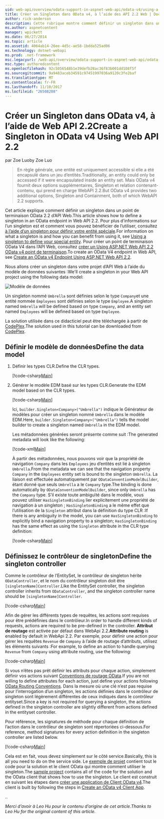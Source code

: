 ```yaml
---
uid: web-api/overview/odata-support-in-aspnet-web-api/odata-v4/using-a-singleton-in-an-odata-endpoint-in-web-api-22
title: Créer un Singleton dans OData v4, à l’aide des API 2.2 Web | Documents Microsoft
author: rick-anderson
description: Cette rubrique montre comment définir un singleton dans un point de terminaison OData 2.2 d’API Web.
ms.author: aspnetcontent
manager: wpickett
ms.date: 06/27/2014
ms.topic: article
ms.assetid: 4064ab14-26ee-4d5c-ae58-1bdda525ad06
ms.technology: dotnet-webapi
ms.prod: .net-framework
msc.legacyurl: /web-api/overview/odata-support-in-aspnet-web-api/odata-v4/using-a-singleton-in-an-odata-endpoint-in-web-api-22
msc.type: authoredcontent
ms.openlocfilehash: 92c5056548b1e39defb28ac36f83b001dd108f5f
ms.sourcegitcommit: 9a9483aceb34591c97451997036a9120c3fe2baf
ms.translationtype: MT
ms.contentlocale: fr-FR
ms.lasthandoff: 11/10/2017
ms.locfileid: "26508208"
---
```

<a name="create-a-singleton-in-odata-v4-using-web-api-22"></a><span data-ttu-id="e7b30-103">Créer un Singleton dans OData v4, à l’aide de Web API 2.2</span><span class="sxs-lookup"><span data-stu-id="e7b30-103">Create a Singleton in OData v4 Using Web API 2.2</span></span>
====================
<span data-ttu-id="e7b30-104">par Zoe Luo</span><span class="sxs-lookup"><span data-stu-id="e7b30-104">by Zoe Luo</span></span>

> <span data-ttu-id="e7b30-105">En règle générale, une entité est uniquement accessible si elle a été encapsulé dans un jeu d’entités.</span><span class="sxs-lookup"><span data-stu-id="e7b30-105">Traditionally, an entity could only be accessed if it were encapsulated inside an entity set.</span></span> <span data-ttu-id="e7b30-106">Mais OData v4 fournit deux options supplémentaires, Singleton et relation contenant-contenu, qui prend en charge WebAPI 2.2.</span><span class="sxs-lookup"><span data-stu-id="e7b30-106">But OData v4 provides two additional options, Singleton and Containment, both of which WebAPI 2.2 supports.</span></span>


<span data-ttu-id="e7b30-107">Cet article explique comment définir un singleton dans un point de terminaison OData 2.2 d’API Web.</span><span class="sxs-lookup"><span data-stu-id="e7b30-107">This article shows how to define a singleton in an OData endpoint in Web API 2.2.</span></span> <span data-ttu-id="e7b30-108">Pour plus d’informations sur l’un singleton est et comment vous pouvez bénéficier de l’utiliser, consultez [à l’aide d’un singleton pour définir votre entité spéciale](https://blogs.msdn.com/b/odatateam/archive/2014/03/05/use-singleton-to-define-your-special-entity.aspx).</span><span class="sxs-lookup"><span data-stu-id="e7b30-108">For information on what a singleton is and how you can benefit from using it, see [Using a singleton to define your special entity](https://blogs.msdn.com/b/odatateam/archive/2014/03/05/use-singleton-to-define-your-special-entity.aspx).</span></span> <span data-ttu-id="e7b30-109">Pour créer un point de terminaison OData V4 dans l’API Web, consultez [créer un Using ASP.NET Web API 2.2 OData v4 point de terminaison](create-an-odata-v4-endpoint.md).</span><span class="sxs-lookup"><span data-stu-id="e7b30-109">To create an OData V4 endpoint in Web API, see [Create an OData v4 Endpoint Using ASP.NET Web API 2.2](create-an-odata-v4-endpoint.md).</span></span> 

<span data-ttu-id="e7b30-110">Nous allons créer un singleton dans votre projet d’API Web à l’aide du modèle de données suivantes :</span><span class="sxs-lookup"><span data-stu-id="e7b30-110">We'll create a singleton in your Web API project using the following data model:</span></span>

![Modèle de données](using-a-singleton-in-an-odata-endpoint-in-web-api-22/_static/image1.png)

<span data-ttu-id="e7b30-112">Un singleton nommé `Umbrella` sont définies selon le type `Company`et une entité nommée `Employees` sont définies selon le type `Employee`.</span><span class="sxs-lookup"><span data-stu-id="e7b30-112">A singleton named `Umbrella` will be defined based on type `Company`, and an entity set named `Employees` will be defined based on type `Employee`.</span></span>

<span data-ttu-id="e7b30-113">La solution utilisée dans ce didacticiel peut être téléchargée à partir de [CodePlex](http://aspnet.codeplex.com/sourcecontrol/latest#Samples/WebApi/OData/v4/ODataSingletonSample/).</span><span class="sxs-lookup"><span data-stu-id="e7b30-113">The solution used in this tutorial can be downloaded from [CodePlex](http://aspnet.codeplex.com/sourcecontrol/latest#Samples/WebApi/OData/v4/ODataSingletonSample/).</span></span>

## <a name="define-the-data-model"></a><span data-ttu-id="e7b30-114">Définir le modèle de données</span><span class="sxs-lookup"><span data-stu-id="e7b30-114">Define the data model</span></span>

1. <span data-ttu-id="e7b30-115">Définir les types CLR.</span><span class="sxs-lookup"><span data-stu-id="e7b30-115">Define the CLR types.</span></span>

    [!code-csharp[Main](using-a-singleton-in-an-odata-endpoint-in-web-api-22/samples/sample1.cs)]
2. <span data-ttu-id="e7b30-116">Générer le modèle EDM basé sur les types CLR.</span><span class="sxs-lookup"><span data-stu-id="e7b30-116">Generate the EDM model based on the CLR types.</span></span>

    [!code-csharp[Main](using-a-singleton-in-an-odata-endpoint-in-web-api-22/samples/sample2.cs)]

    <span data-ttu-id="e7b30-117">Ici, `builder.Singleton<Company>("Umbrella")` indique le Générateur de modèles pour créer un singleton nommé `Umbrella` dans le modèle EDM.</span><span class="sxs-lookup"><span data-stu-id="e7b30-117">Here, `builder.Singleton<Company>("Umbrella")` tells the model builder to create a singleton named `Umbrella` in the EDM model.</span></span>

    <span data-ttu-id="e7b30-118">Les métadonnées générées seront présente comme suit :</span><span class="sxs-lookup"><span data-stu-id="e7b30-118">The generated metadata will look like the following:</span></span>

    [!code-xml[Main](using-a-singleton-in-an-odata-endpoint-in-web-api-22/samples/sample3.xml)]

    <span data-ttu-id="e7b30-119">À partir des métadonnées, nous pouvons voir que la propriété de navigation `Company` dans les `Employees` jeu d’entités est lié à singleton `Umbrella`.</span><span class="sxs-lookup"><span data-stu-id="e7b30-119">From the metadata we can see that the navigation property `Company` in the `Employees` entity set is bound to the singleton `Umbrella`.</span></span> <span data-ttu-id="e7b30-120">La liaison est effectuée automatiquement par `ODataConventionModelBuilder`, étant donné que seuls `Umbrella` a le `Company` type.</span><span class="sxs-lookup"><span data-stu-id="e7b30-120">The binding is done automatically by `ODataConventionModelBuilder`, since only `Umbrella` has the `Company` type.</span></span> <span data-ttu-id="e7b30-121">S’il existe toute ambiguïté dans le modèle, vous pouvez utiliser `HasSingletonBinding` lier explicitement une propriété de navigation à un singleton ; `HasSingletonBinding` a le même effet que l’utilisation de la `Singleton` attribut dans la définition du type CLR :</span><span class="sxs-lookup"><span data-stu-id="e7b30-121">If there is any ambiguity in the model, you can use `HasSingletonBinding` to explicitly bind a navigation property to a singleton; `HasSingletonBinding` has the same effect as using the `Singleton` attribute in the CLR type definition:</span></span>

    [!code-csharp[Main](using-a-singleton-in-an-odata-endpoint-in-web-api-22/samples/sample4.cs)]

## <a name="define-the-singleton-controller"></a><span data-ttu-id="e7b30-122">Définissez le contrôleur de singleton</span><span class="sxs-lookup"><span data-stu-id="e7b30-122">Define the singleton controller</span></span>

<span data-ttu-id="e7b30-123">Comme le contrôleur de l’EntitySet, le contrôleur de singleton hérite `ODataController`, et le nom du contrôleur singleton doit être `[singletonName]Controller`.</span><span class="sxs-lookup"><span data-stu-id="e7b30-123">Like the EntitySet controller, the singleton controller inherits from `ODataController`, and the singleton controller name should be `[singletonName]Controller`.</span></span>

[!code-csharp[Main](using-a-singleton-in-an-odata-endpoint-in-web-api-22/samples/sample5.cs)]

<span data-ttu-id="e7b30-124">Afin de gérer les différents types de requêtes, les actions sont requises pour être prédéfinies dans le contrôleur.</span><span class="sxs-lookup"><span data-stu-id="e7b30-124">In order to handle different kinds of requests, actions are required to be pre-defined in the controller.</span></span> <span data-ttu-id="e7b30-125">**Attribut de routage** est activée par défaut dans WebApi 2.2.</span><span class="sxs-lookup"><span data-stu-id="e7b30-125">**Attribute routing** is enabled by default in WebApi 2.2.</span></span> <span data-ttu-id="e7b30-126">Par exemple, pour définir une action pour gérer les requêtes `Revenue` de `Company` à l’aide de routage d’attributs, utilisez les éléments suivants :</span><span class="sxs-lookup"><span data-stu-id="e7b30-126">For example, to define an action to handle querying `Revenue` from `Company` using attribute routing, use the following:</span></span>

[!code-csharp[Main](using-a-singleton-in-an-odata-endpoint-in-web-api-22/samples/sample6.cs)]

<span data-ttu-id="e7b30-127">Si vous n’êtes pas prêt définir les attributs pour chaque action, simplement définir vos actions suivant [Conventions de routage OData](../odata-routing-conventions.md).</span><span class="sxs-lookup"><span data-stu-id="e7b30-127">If you are not willing to define attributes for each action, just define your actions following [OData Routing Conventions](../odata-routing-conventions.md).</span></span> <span data-ttu-id="e7b30-128">Dans la mesure où une clé n’est pas requise pour l’interrogation d’un singleton, les actions définies dans le contrôleur de singleton sont légèrement différentes de ceux indiqués dans le contrôleur entityset.</span><span class="sxs-lookup"><span data-stu-id="e7b30-128">Since a key is not required for querying a singleton, the actions defined in the singleton controller are slightly different from actions defined in the entityset controller.</span></span>

<span data-ttu-id="e7b30-129">Pour référence, les signatures de méthode pour chaque définition de l’action dans le contrôleur de singleton sont répertoriées ci-dessous.</span><span class="sxs-lookup"><span data-stu-id="e7b30-129">For reference, method signatures for every action definition in the singleton controller are listed below.</span></span>

[!code-csharp[Main](using-a-singleton-in-an-odata-endpoint-in-web-api-22/samples/sample7.cs)]

<span data-ttu-id="e7b30-130">Cela est en fait, vous devez simplement sur le côté service.</span><span class="sxs-lookup"><span data-stu-id="e7b30-130">Basically, this is all you need to do on the service side.</span></span> <span data-ttu-id="e7b30-131">Le [exemple de projet](http://aspnet.codeplex.com/sourcecontrol/latest#Samples/WebApi/OData/v4/ODataSingletonSample/) contient tout le code pour la solution et le client OData qui montre comment utiliser le singleton.</span><span class="sxs-lookup"><span data-stu-id="e7b30-131">The [sample project](http://aspnet.codeplex.com/sourcecontrol/latest#Samples/WebApi/OData/v4/ODataSingletonSample/) contains all of the code for the solution and the OData client that shows how to use the singleton.</span></span> <span data-ttu-id="e7b30-132">Le client est construit en suivant les étapes dans [créer une application de Client OData v4](create-an-odata-v4-client-app.md).</span><span class="sxs-lookup"><span data-stu-id="e7b30-132">The client is built by following the steps in [Create an OData v4 Client App](create-an-odata-v4-client-app.md).</span></span>

<span data-ttu-id="e7b30-133">.</span><span class="sxs-lookup"><span data-stu-id="e7b30-133">.</span></span> 

<span data-ttu-id="e7b30-134">*Merci d’avoir à Leo Hu pour le contenu d’origine de cet article.*</span><span class="sxs-lookup"><span data-stu-id="e7b30-134">*Thanks to Leo Hu for the original content of this article.*</span></span>
